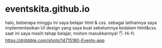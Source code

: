 # eventskita.github.io
halo, beberapa minggu ini saya belajar html &amp; css. sebagai latihannya saya implementasikan UI design yang saya buat sebelumnya kedalam html&amp;css. saat ini saya masih tahap belajar, mohon masukkannya! 🖐
Hi-fi: https://dribbble.com/shots/14715180-Events-app

